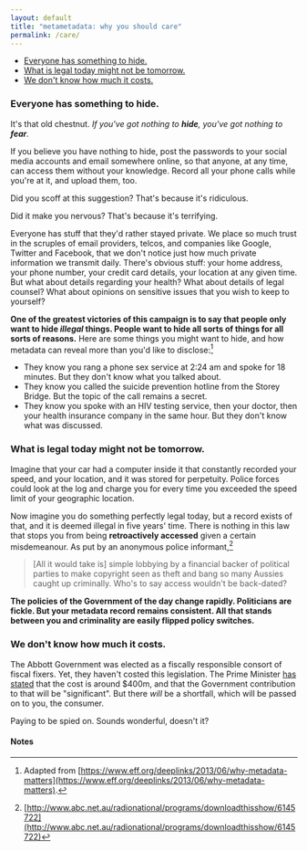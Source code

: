 ```yaml
---
layout: default
title: "metametadata: why you should care"
permalink: /care/
---
```


- [Everyone has something to hide.](#hide)
- [What is legal today might not be tomorrow.](#legal)
- [We don't know how much it costs.](#cost)

### <span class="glyphicon glyphicon-sunglasses"></span> Everyone has something to hide. <a name="hide"></a>
It's that old chestnut. _If you've got nothing to <strong>hide</strong>, you've got nothing to <strong>fear</strong>._

If you believe you have nothing to hide, post the passwords to your social media accounts and email somewhere online, so that anyone,
at any time, can access them without your knowledge. Record all your phone calls while you're at it, and upload them, too.

Did you scoff at this suggestion? That's because it's ridiculous.

Did it make you nervous? That's because it's terrifying.

Everyone has stuff that they'd rather stayed private. We place so much trust in the scruples of email providers, telcos, and companies
like Google, Twitter and Facebook, that we don't notice just how much private information we transmit daily. 
There's obvious stuff: your home address, your phone number, your credit card details, your location at any given time.
But what about details regarding your health? What about details of legal counsel? What about opinions on sensitive issues that
you wish to keep to yourself?

__One of the greatest victories of this campaign is to say that people only want to hide _illegal_ things. People want to hide
all sorts of things for all sorts of reasons.__
Here are some things you might want to hide, and how metadata can reveal more than you'd like to disclose:[^eff]

- They know you rang a phone sex service at 2:24 am and spoke for 18 minutes. But they don't know what you talked about.
- They know you called the suicide prevention hotline from the Storey Bridge. But the topic of the call remains a secret.
- They know you spoke with an HIV testing service, then your doctor, then your health insurance company in the same hour. But they don't know what was discussed.

### <span class="glyphicon glyphicon-erase"></span> What is legal today might not be tomorrow. <a name="legal"></a>
Imagine that your car had a computer inside it that constantly recorded your speed, and your location, and it was
stored for perpetuity. Police forces could look at the log and charge you for every time you exceeded the speed
limit of your geographic location.

Now imagine you do something perfectly legal today, but a record exists of that, and it is deemed illegal in five
years' time. There is nothing in this law that stops you from being __retroactively accessed__ given a certain
misdemeanour. As put by an anonymous police informant,[^police] 

>[All it would take is] simple lobbying by a financial backer of political parties to make copyright seen as
theft and bang so many Aussies caught up criminally. Who's to say access wouldn't be back-dated?

__The policies of the Government of the day change rapidly. Politicians are fickle. But your metadata record remains consistent.
All that stands between you and criminality are easily flipped policy switches.__

### <span class="glyphicon glyphicon-usd"></span> We don't know how much it costs. <a name="cost"></a>
The Abbott Government was elected as a fiscally responsible consort of fiscal fixers. Yet, they haven't costed this legislation.
The Prime Minister [has stated](http://www.abc.net.au/news/2015-02-18/data-retention-plan-could-cost-almost-400-million-a-year/6139078)
that the cost is around $400m, and that the Government contribution to that will be "significant". But there _will_ be a shortfall,
which will be passed on to you, the consumer.

Paying to be spied on. Sounds wonderful, doesn't it?

#### Notes
[^eff]: Adapted from [https://www.eff.org/deeplinks/2013/06/why-metadata-matters](https://www.eff.org/deeplinks/2013/06/why-metadata-matters).
[^police]: [http://www.abc.net.au/radionational/programs/downloadthisshow/6145722](http://www.abc.net.au/radionational/programs/downloadthisshow/6145722)

